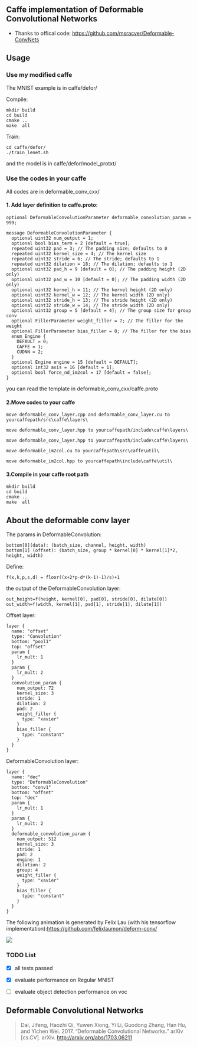 ## Caffe implementation of Deformable Convolutional Networks
 * Thanks to offical code: https://github.com/msracver/Deformable-ConvNets
 
 ## Usage
 ### Use my  modified caffe 
The MNIST example is in caffe/defor/ 

Compile:
```
mkdir build
cd build
cmake ..
make  all
```

Train:
```
cd caffe/defor/
./train_lenet.sh
```
and the model is in caffe/defor/model_protxt/

### Use the codes in your caffe
All codes are in deformable_conv_cxx/

#### 1. Add  layer definition to caffe.proto:

```
optional DeformableConvolutionParameter deformable_convolution_param = 999;
  
message DeformableConvolutionParameter {
  optional uint32 num_output = 1; 
  optional bool bias_term = 2 [default = true]; 
  repeated uint32 pad = 3; // The padding size; defaults to 0
  repeated uint32 kernel_size = 4; // The kernel size
  repeated uint32 stride = 6; // The stride; defaults to 1
  repeated uint32 dilation = 18; // The dilation; defaults to 1
  optional uint32 pad_h = 9 [default = 0]; // The padding height (2D only)
  optional uint32 pad_w = 10 [default = 0]; // The padding width (2D only)
  optional uint32 kernel_h = 11; // The kernel height (2D only)
  optional uint32 kernel_w = 12; // The kernel width (2D only)
  optional uint32 stride_h = 13; // The stride height (2D only)
  optional uint32 stride_w = 14; // The stride width (2D only)
  optional uint32 group = 5 [default = 4]; // The group size for group conv
  optional FillerParameter weight_filler = 7; // The filler for the weight
  optional FillerParameter bias_filler = 8; // The filler for the bias
  enum Engine {
    DEFAULT = 0;
    CAFFE = 1;
    CUDNN = 2;
  }
  optional Engine engine = 15 [default = DEFAULT];
  optional int32 axis = 16 [default = 1];
  optional bool force_nd_im2col = 17 [default = false];
}
```
you can read the template in deformable_conv_cxx/caffe.proto

#### 2.Move codes to  your caffe
```
move deformable_conv_layer.cpp and deformable_conv_layer.cu to yourcaffepath/src\caffe\layers\

move deformable_conv_layer.hpp to yourcaffepath/include\caffe\layers\

move deformable_conv_layer.hpp to yourcaffepath/include\caffe\layers\

move deformable_im2col.cu to yourcaffepath\src\caffe\util\

move deformable_im2col.hpp to yourcaffepath\include\caffe\util\
```
#### 3.Compile in your caffe root path
```
mkdir build
cd build
cmake ..
make  all
```
## About the deformable conv layer
The params in DeformableConvolution:
```
bottom[0](data): (batch_size, channel, height, width)
bottom[1] (offset): (batch_size, group * kernel[0] * kernel[1]*2, height, width)
```
Define:
```
f(x,k,p,s,d) = floor((x+2*p-d*(k-1)-1)/s)+1
```
the output of the DeformableConvolution layer:
```
out_height=f(height, kernel[0], pad[0], stride[0], dilate[0])
out_width=f(width, kernel[1], pad[1], stride[1], dilate[1])
```

Offset layer:
```
layer {
  name: "offset"
  type: "Convolution"
  bottom: "pool1"
  top: "offset"
  param {
    lr_mult: 1
  }
  param {
    lr_mult: 2
  }
  convolution_param {
    num_output: 72
    kernel_size: 3
    stride: 1
    dilation: 2
    pad: 2
    weight_filler {
      type: "xavier"
    }
    bias_filler {
      type: "constant"
    }
  }
}
```

DeformableConvolution layer:

```
layer {
  name: "dec"
  type: "DeformableConvolution"
  bottom: "conv1"
  bottom: "offset"
  top: "dec"
  param {
    lr_mult: 1
  }
  param {
    lr_mult: 2
  }
  deformable_convolution_param {
    num_output: 512
    kernel_size: 3
    stride: 1
    pad: 2
    engine: 1
    dilation: 2
    group: 4
    weight_filler {
      type: "xavier"
    }
    bias_filler {
      type: "constant"
    }
  }
}
```

The following animation is generated by Felix Lau (with his tensorflow implementation):https://github.com/felixlaumon/deform-conv/

![](deformable-learned-offset-filtered.gif)

### TODO List

 - [x] all tests passed
 - [x] evaluate performance on Regular MNIST
 - [ ] evaluate  object detection  performance on voc



 ## Deformable Convolutional Networks
> Dai, Jifeng, Haozhi Qi, Yuwen Xiong, Yi Li, Guodong Zhang, Han Hu, and Yichen
Wei. 2017. “Deformable Convolutional Networks.” arXiv [cs.CV]. arXiv.
http://arxiv.org/abs/1703.06211
